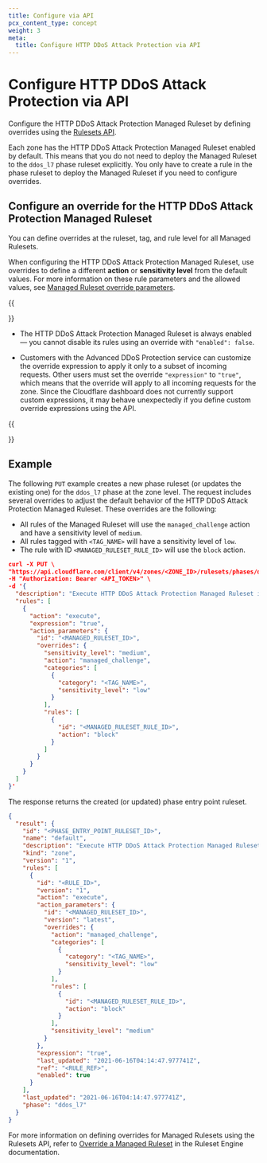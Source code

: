```yaml
---
title: Configure via API
pcx_content_type: concept
weight: 3
meta:
  title: Configure HTTP DDoS Attack Protection via API
---
```


# Configure HTTP DDoS Attack Protection via API

Configure the HTTP DDoS Attack Protection Managed Ruleset by defining overrides using the [Rulesets API](/ruleset-engine/rulesets-api/).

Each zone has the HTTP DDoS Attack Protection Managed Ruleset enabled by default. This means that you do not need to deploy the Managed Ruleset to the `ddos_l7` phase ruleset explicitly. You only have to create a rule in the phase ruleset to deploy the Managed Ruleset if you need to configure overrides.

## Configure an override for the HTTP DDoS Attack Protection Managed Ruleset

You can define overrides at the ruleset, tag, and rule level for all Managed Rulesets.

When configuring the HTTP DDoS Attack Protection Managed Ruleset, use overrides to define a different **action** or **sensitivity level** from the default values. For more information on these rule parameters and the allowed values, see [Managed Ruleset override parameters](/ddos-protection/managed-rulesets/http/override-parameters/).

{{<Aside type="warning" header="Important">}}

* The HTTP DDoS Attack Protection Managed Ruleset is always enabled — you cannot disable its rules using an override with `"enabled": false`.

* Customers with the Advanced DDoS Protection service can customize the override expression to apply it only to a subset of incoming requests. Other users must set the override `"expression"` to `"true"`, which means that the override will apply to all incoming requests for the zone. Since the Cloudflare dashboard does not currently support custom expressions, it may behave unexpectedly if you define custom override expressions using the API.

{{</Aside>}}

## Example

The following `PUT` example creates a new phase ruleset (or updates the existing one) for the `ddos_l7` phase at the zone level. The request includes several overrides to adjust the default behavior of the HTTP DDoS Attack Protection Managed Ruleset. These overrides are the following:

* All rules of the Managed Ruleset will use the `managed_challenge` action and have a sensitivity level of `medium`.
* All rules tagged with `<TAG_NAME>` will have a sensitivity level of `low`.
* The rule with ID `<MANAGED_RULESET_RULE_ID>` will use the `block` action.

```json
curl -X PUT \
"https://api.cloudflare.com/client/v4/zones/<ZONE_ID>/rulesets/phases/ddos_l7/entrypoint" \
-H "Authorization: Bearer <API_TOKEN>" \
-d '{
  "description": "Execute HTTP DDoS Attack Protection Managed Ruleset in the zone-level phase entry point ruleset",
  "rules": [
    {
      "action": "execute",
      "expression": "true",
      "action_parameters": {
        "id": "<MANAGED_RULESET_ID>",
        "overrides": {
          "sensitivity_level": "medium",
          "action": "managed_challenge",
          "categories": [
            {
              "category": "<TAG_NAME>",
              "sensitivity_level": "low"
            }
          ],
          "rules": [
            {
              "id": "<MANAGED_RULESET_RULE_ID>",
              "action": "block"
            }
          ]
        }
      }
    }
  ]
}'
```

The response returns the created (or updated) phase entry point ruleset.

```json
{
  "result": {
    "id": "<PHASE_ENTRY_POINT_RULESET_ID>",
    "name": "default",
    "description": "Execute HTTP DDoS Attack Protection Managed Ruleset in the zone-level phase entry point ruleset",
    "kind": "zone",
    "version": "1",
    "rules": [
      {
        "id": "<RULE_ID>",
        "version": "1",
        "action": "execute",
        "action_parameters": {
          "id": "<MANAGED_RULESET_ID>",
          "version": "latest",
          "overrides": {
            "action": "managed_challenge",
            "categories": [
              {
                "category": "<TAG_NAME>",
                "sensitivity_level": "low"
              }
            ],
            "rules": [
              {
                "id": "<MANAGED_RULESET_RULE_ID>",
                "action": "block"
              }
            ],
            "sensitivity_level": "medium"
          }
        },
        "expression": "true",
        "last_updated": "2021-06-16T04:14:47.977741Z",
        "ref": "<RULE_REF>",
        "enabled": true
      }
    ],
    "last_updated": "2021-06-16T04:14:47.977741Z",
    "phase": "ddos_l7"
  }
}
```

For more information on defining overrides for Managed Rulesets using the Rulesets API, refer to [Override a Managed Ruleset](/ruleset-engine/managed-rulesets/override-managed-ruleset/) in the Ruleset Engine documentation.
